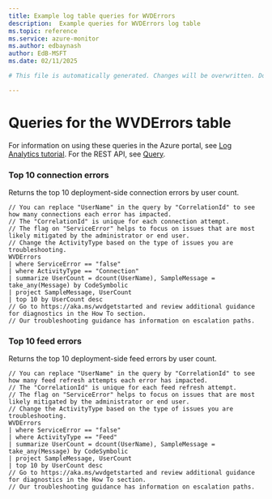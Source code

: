 ```yaml
---
title: Example log table queries for WVDErrors
description:  Example queries for WVDErrors log table
ms.topic: reference
ms.service: azure-monitor
ms.author: edbaynash
author: EdB-MSFT
ms.date: 02/11/2025

# This file is automatically generated. Changes will be overwritten. Do not change this file directly. 

---
```


# Queries for the WVDErrors table

For information on using these queries in the Azure portal, see [Log Analytics tutorial](/azure/azure-monitor/logs/log-analytics-tutorial). For the REST API, see [Query](/rest/api/loganalytics/query).


### Top 10 connection errors  


Returns the top 10 deployment-side connection errors by user count.  

```query
// You can replace "UserName" in the query by "CorrelationId" to see how many connections each error has impacted.
// The "CorrelationId" is unique for each connection attempt. 
// The flag on "ServiceError" helps to focus on issues that are most likely mitigated by the administrator or end user.
// Change the ActivityType based on the type of issues you are troubleshooting. 
WVDErrors 
| where ServiceError == "false" 
| where ActivityType == "Connection"  
| summarize UserCount = dcount(UserName), SampleMessage = take_any(Message) by CodeSymbolic
| project SampleMessage, UserCount 
| top 10 by UserCount desc
// Go to https://aka.ms/wvdgetstarted and review additional guidance for diagnostics in the How To section.
// Our troubleshooting guidance has information on escalation paths.
```



### Top 10 feed errors  


Returns the top 10 deployment-side feed errors by user count.  

```query
// You can replace "UserName" in the query by "CorrelationId" to see how many feed refresh attempts each error has impacted.
// The "CorrelationId" is unique for each feed refresh attempt. 
// The flag on "ServiceError" helps to focus on issues that are most likely mitigated by the administrator or end user.
// Change the ActivityType based on the type of issues you are troubleshooting. 
WVDErrors 
| where ServiceError == "false" 
| where ActivityType == "Feed"  
| summarize UserCount = dcount(UserName), SampleMessage = take_any(Message) by CodeSymbolic
| project SampleMessage, UserCount 
| top 10 by UserCount desc
// Go to https://aka.ms/wvdgetstarted and review additional guidance for diagnostics in the How To section.
// Our troubleshooting guidance has information on escalation paths.
```

